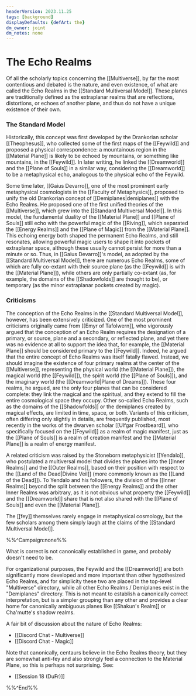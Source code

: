 ```yaml
---
headerVersion: 2023.11.25
tags: [background]
displayDefaults: {defArt: the}
dm_owner: joint
dm_notes: none
---
```

# The Echo Realms

Of all the scholarly topics concerning the [[Multiverse]], by far the most contentious and debated is the nature, and even existence, of what are called the Echo Realms in the [[Standard Multiversal Model]]. These planes are traditionally defined as the extraplanar realms that are reflections, distortions, or echoes of another plane, and thus do not have a unique existence of their own. 

### The Standard Model

Historically, this concept was first developed by the Drankorian scholar [[Theophesus]], who collected some of the first maps of the [[Feywild]] and proposed a physical correspondence: a mountainous region in the [[Material Plane]] is likely to be echoed by mountains, or something like mountains, in the [[Feywild]]. In later writing, he linked the [[Dreamworld]] and the [[Plane of Souls]] in a similar way, considering the [[Dreamworld]] to be a metaphysical echo, analogous to the physical echo of the Feywild. 

Some time later, [[Gaius Devarro]], one of the most prominent early metaphysical cosmologists in the [[Faculty of Metaphysics]], proposed to unify the old Drankorian concept of [[Demiplanes|demiplanes]] with the Echo Realms. He proposed one of the first unified theories of the [[Multiverse]], which grew into the [[Standard Multiversal Model]]. In this model, the fundamental duality of the [[Material Plane]] and [[Plane of Souls]] still echo with the powerful magic of the [[Riving]], which separated the [[Energy Realms]] and the [[Plane of Magic]] from the [[Material Plane]]. This echoing energy both shaped the permanent Echo Realms, and still resonates, allowing powerful magic users to shape it into pockets of extraplanar space, although these usually cannot persist for more than a minute or so. Thus, in [[Gaius Devarro]]'s model, as adopted by the [[Standard Multiversal Model]], there are numerous Echo Realms, some of which are fully co-extant with their source plane (as the [[Feywild]] is with the [[Material Plane]]), while others are only partially co-extant (as, for example, the domains of the [[Shadowfolds]] are thought to be), or temporary (as the minor extraplanar pockets created by magic). 

### Criticisms

The conception of the Echo Realms in the [[Standard Multiversal Model]], however, has been extensively criticized. One of the most prominent criticisms originally came from [[Emyr of Tafolwern]], who vigorously argued that the conception of an Echo Realm requires the designation of a primary, or source, plane and a secondary, or reflected plane, and yet there was no evidence at all to support the idea that, for example, the [[Material Plane]] should be considered primary to the [[Feywild]]. Indeed, he argued that the entire concept of Echo Realms was itself fatally flawed. Instead, we should imagine the existence of four primary realms at the center of the [[Multiverse]], representing the physical world (the [[Material Plane]]), the magical world (the [[Feywild]]), the spirit world (the [[Plane of Souls]]), and the imaginary world (the [[Dreamworld|Plane of Dreams]]). These four realms, he argued, are the only four planes that can be considered complete: they link the magical and the spiritual, and they extend to fill the entire cosmological space they occupy. Other so-called Echo Realms, such as the domains of the [[Shadowfolds]] or the demiplanes created by magical effects, are limited in time, space, or both. Variants of this criticism, often differing only slightly in details, are frequently published, most recently in the works of the dwarven scholar [[Ulfgar Frostbeard]], who specifically focused on the [[Feywild]] as a realm of magic manifest, just as the [[Plane of Souls]] is a realm of creation manifest and the [[Material Plane]] is a realm of energy manifest. 

A related criticism was raised by the Stoneborn metaphysicist [[Yendalo]], who postulated a multiversal model that divides the planes into the [[Inner Realms]] and the [[Outer Realms]], based on their position with respect to the [[Land of the Dead|Divine Veil]] (more commonly known as the [[Land of the Dead]]). To Yendalo and his followers, the division of the [[Inner Realms]] beyond the split between the [[Energy Realms]] and the other Inner Realms was arbitrary, as it is not obvious what property the [[Feywild]] and the [[Dreamworld]] share that is not also shared with the [[Plane of Souls]] and even the [[Material Plane]]. 

The [[fey]] themselves rarely engage in metaphysical cosmology, but the few scholars among them simply laugh at the claims of the [[Standard Multiversal Model]]. 

%%^Campaign:none%%

What is correct is not canonically established in game, and probably doesn't need to be. 

For organizational purposes, the Feywild and the [[Dreamworld]] are both significantly more developed and more important than other hypothesized Echo Realms, and for simplicity these two are placed in the top-level "Multiverse" directory, while all other Echo Realms / Demiplanes exist in the "Demiplanes" directory. This is not meant to establish a canonically correct interpretation, but is a simpler grouping than any other and provides a clear home for canonically ambiguous planes like [[Shakun's Realm]] or Cha'mutte's shadow realms.

A fair bit of discussion about the nature of Echo Realms:
- [[Discord Chat - Multiverse]]
- [[Discord Chat - Magic]]

Note that canonically, centaurs believe in the Echo Realms theory, but they are somewhat anti-fey and also strongly feel a connection to the Material Plane, so this is perhaps not surprising. See:
- [[Session 18 (DuFr)]]

%%^End%%